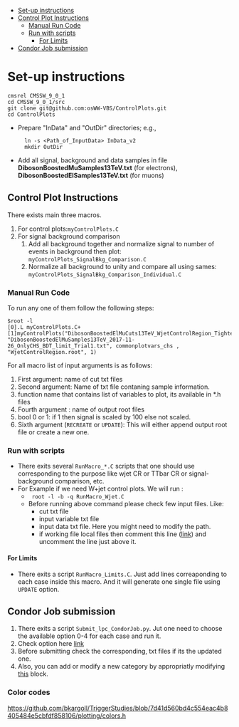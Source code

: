 <!-- TOC depthFrom:1 depthTo:6 withLinks:1 updateOnSave:1 orderedList:0 -->

- [Set-up instructions](#set-up-instructions)
- [Control Plot Instructions](#control-plot-instructions)
	- [Manual Run Code](#manual-run-code)
	- [Run with scripts](#run-with-scripts)
		- [For Limits](#for-limits)
- [Condor Job submission](#condor-job-submission)

<!-- /TOC -->
# Set-up instructions

	cmsrel CMSSW_9_0_1
	cd CMSSW_9_0_1/src
	git clone git@github.com:osWW-VBS/ControlPlots.git
	cd ControlPlots

* Prepare "InData" and "OutDir" directories; e.g.,

		ln -s <Path_of_InputData> InData_v2
		mkdir OutDir

* Add all signal, background and data samples in file **DibosonBoostedMuSamples13TeV.txt** (for electrons), **DibosonBoostedElSamples13TeV.txt** (for muons)

## Control Plot Instructions
There exists main three macros.

1. For control plots:`myControlPlots.C`
2. For signal background comparison
	1. Add all background together and normalize signal to number of events in background then plot: `myControlPlots_SignalBkg_Comparison.C`
	2. Normalize all background to unity and compare all using sames: `myControlPlots_SignalBkg_Comparison_Individual.C`

### Manual Run Code

To run any one of them follow the following steps:

	$root -l
	[0].L myControlPlots.C+
	[1]myControlPlots("DibosonBoostedElMuCuts13TeV_WjetControlRegion_Tighter_CHS.txt", "DibosonBoostedElMuSamples13TeV_2017-11-26_OnlyCHS_BDT_limit_Trial1.txt", commonplotvars_chs , "WjetControlRegion.root", 1)
For all macro list of input arguments is as follows:
1. First argument: name of cut txt files
2. Second argument: Name of txt file contaning sample information.
3. function name that contains list of variables to plot, its available in \*.h files
4. Fourth argument : name of output root files
5. bool 0 or 1: if 1 then signal is scaled by 100 else not scaled.
6. Sixth argument (`RECREATE` or `UPDATE`): This will either append output root file or create a new one.


### Run with scripts

* There exits several `RunMacro_*.C` scripts that one should use corresponding to the purpose like wjet CR or TTbar CR or signal-background comparison, etc.
* For Example if we need W+jet control plots. We will run :
	* ` root -l -b -q RunMacro_Wjet.C`
	* Before running above command please check few input files. Like:
	 	* cut txt file
		* input variable txt file
		* input data txt file. Here you might need to modify the path.
		* if working file local files then comment this line ([link](https://github.com/osWW-VBS/PlottingCodes/blob/a0a1590b5620bdffb7f5e36ac589c8049bbf6bb3/ControlPlots/myControlPlots.C#L139)) and uncomment the line just above it.

#### For Limits

* There exits a script `RunMacro_Limits.C`. Just add lines correaponding to each case inside this macro. And it will generate one single file using `UPDATE` option.


## Condor Job submission

1. There exits a script `Submit_lpc_CondorJob.py`. Jut one need to choose the available option 0-4 for each case and run it.
2. Check option here [link](https://github.com/osWW-VBS/PlottingCodes/blob/a0a1590b5620bdffb7f5e36ac589c8049bbf6bb3/ControlPlots/Submit_lpc_CondorJob.py#L17-L19)
3. Before submitting check the corresponding, txt files if its the updated one.
4. Also, you can add or modify a new category by appropriatly modifying [this](https://github.com/osWW-VBS/PlottingCodes/blob/a0a1590b5620bdffb7f5e36ac589c8049bbf6bb3/ControlPlots/Submit_lpc_CondorJob.py#L24-L28) block.

### Color codes

https://github.com/bkargoll/TriggerStudies/blob/7d41d560bd4c554eac4b8405484e5cbfdf858106/plotting/colors.h
